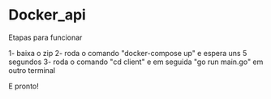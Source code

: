 # Docker_api
 
Etapas para funcionar 

1- baixa o zip
2- roda o comando "docker-compose up" e espera uns 5 segundos
3- roda o comando "cd client" e em seguida "go run main.go" em outro terminal


E pronto!
